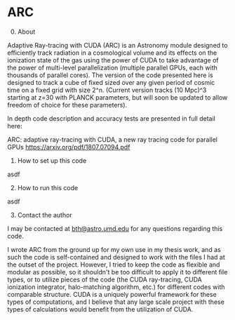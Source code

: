 # ARC

0. About

Adaptive Ray-tracing with CUDA (ARC) is an Astronomy module designed to efficiently track radiation in a cosmological volume and its effects on the ionization state of the gas using the power of CUDA to take advantage of the power of multi-level parallelization (multiple parallel GPUs, each with thousands of parallel cores). The version of the code presented here is designed to track a cube of fixed sized over any given period of cosmic time on a fixed grid with size 2^n. (Current version tracks (10 Mpc)^3 starting at z=30 with PLANCK parameters, but will soon be updated to allow freedom of choice for these parameters).

In depth code description and accuracy tests are presented in full detail here:

ARC: adaptive ray-tracing with CUDA, a new ray tracing code for parallel GPUs
https://arxiv.org/pdf/1807.07094.pdf

1. How to set up this code

asdf

2. How to run this code

asdf

3. Contact the author

I may be contacted at bth@astro.umd.edu for any questions regarding this code.

I wrote ARC from the ground up for my own use in my thesis work, and as such the code is self-contained and designed to work with the files I had at the outset of the project. However, I tried to keep the code as flexible and modular as possible, so it shouldn't be too difficult to apply it to different file types, or to utilize pieces of the code (the CUDA ray-tracing, CUDA ionization integrator, halo-matching algorithm, etc.) for different codes with comparable structure. CUDA is a uniquely powerful framework for these types of computations, and I believe that any large scale project with these types of calculations would benefit from the utilization of CUDA.
